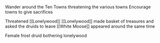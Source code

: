 Wander around the Ten Towns threatening the various towns
Encourage towns to give sacrifices

Threatened [[Lonelywood]]
[[Lonelywood]] made basket of treasures and asked the druids to leave
[[White Moose]] appeared around the same time

Female frost druid bothering lonelywood

